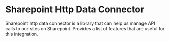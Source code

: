 # Sharepoint Http Data Connector
Sharepoint http data connector is a library that can help us manage API calls to our sites on Sharepoint.
Provides a list of features that are useful for this integration.
